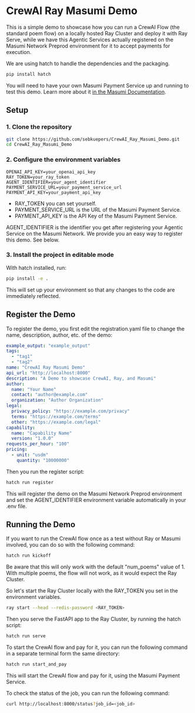 # CrewAI Ray Masumi Demo

This is a simple demo to showcase how you can run a CrewAI Flow (the standard poem flow) on a locally hosted Ray Cluster and deploy it with Ray Serve, while we have this Agentic Services actually registered on the Masumi Network Preprod environment for it to accept payments for execution.

We are using hatch to handle the dependencies and the packaging.

```bash
pip install hatch
```

You will need to have your own Masumi Payment Service up and running to test this demo.
Learn more about it [in the Masumi Documentation](https://docs.masumi.network/).

## Setup

### 1. Clone the repository

```bash
git clone https://github.com/sebkuepers/CrewAI_Ray_Masumi_Demo.git
cd CrewAI_Ray_Masumi_Demo
```

### 2. Configure the environment variables

```env
OPENAI_API_KEY=your_openai_api_key
RAY_TOKEN=your_ray_token
AGENT_IDENTIFIER=your_agent_identifier
PAYMENT_SERVICE_URL=your_payment_service_url
PAYMENT_API_KEY=your_payment_api_key
```

- RAY_TOKEN you can set yourself.
- PAYMENT_SERVICE_URL is the URL of the Masumi Payment Service.
- PAYMENT_API_KEY is the API Key of the Masumi Payment Service.

AGENT_IDENTIFIER is the identifier you get after registering your Agentic Service on the Masumi Network. We provide you an easy way to register this demo. See below.

### 3. Install the project in editable mode
With hatch installed, run:

```bash
pip install -e .
```
This will set up your environment so that any changes to the code are immediately reflected.

## Register the Demo

To register the demo, you first edit the registration.yaml file to change the name, description, author, etc. of the demo:

```yaml
example_output: "example_output"
tags:
  - "tag1"
  - "tag2"
name: "CrewAI Ray Masumi Demo"
api_url: "http://localhost:8000"
description: "A Demo to showcase CrewAI, Ray, and Masumi"
author:
  name: "Your Name"
  contact: "author@example.com"
  organization: "Author Organization"
legal:
  privacy_policy: "https://example.com/privacy"
  terms: "https://example.com/terms"
  other: "https://example.com/legal"
capability:
  name: "Capability Name"
  version: "1.0.0"
requests_per_hour: "100"
pricing:
  - unit: "usdm"
    quantity: "10000000"
```

Then you run the register script:

```bash
hatch run register
```

This will register the demo on the Masumi Network Preprod environment and set the AGENT_IDENTIFIER environment variable automatically in your .env file.

## Running the Demo

If you want to run the CrewAI flow once as a test without Ray or Masumi involved, you can do so with the following command:

```bash
hatch run kickoff
```
Be aware that this will only work with the default "num_poems" value of 1.
With multiple poems, the flow will not work, as it would expect the Ray Cluster.

So let's start the Ray Cluster locally with the RAY_TOKEN you set in the environment variables.

```bash
ray start --head --redis-password <RAY_TOKEN>
```

Then you serve the FastAPI app to the Ray Cluster, by running the hatch script:

```bash
hatch run serve
```

To start the CrewAI flow and pay for it, you can run the following command in a separate terminal form the same directory:

```bash
hatch run start_and_pay
```

This will start the CrewAI flow and pay for it, using the Masumi Payment Service.

To check the status of the job, you can run the following command:

```bash
curl http://localhost:8000/status?job_id=<job_id>
```



